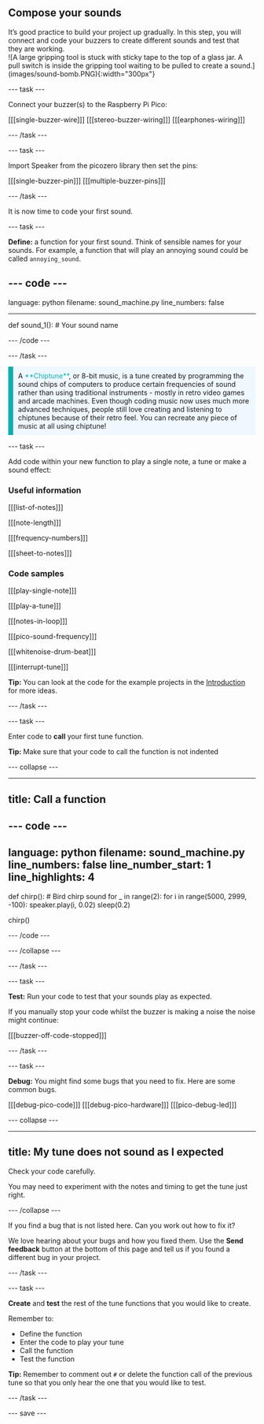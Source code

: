 ## Compose your sounds

<div style="display: flex; flex-wrap: wrap">
<div style="flex-basis: 200px; flex-grow: 1; margin-right: 15px;">
It’s good practice to build your project up gradually. In this step, you will connect and code your buzzers to create different sounds and test that they are working.
</div>
<div>
![A large gripping tool is stuck with sticky tape to the top of a glass jar. A pull switch is inside the gripping tool waiting to be pulled to create a sound.](images/sound-bomb.PNG){:width="300px"}
</div>
</div>

--- task ---

Connect your buzzer(s) to the Raspberry Pi Pico:

[[[single-buzzer-wire]]]
[[[stereo-buzzer-wiring]]]
[[[earphones-wiring]]]

--- /task ---

--- task ---

Import Speaker from the picozero library then set the pins:

[[[single-buzzer-pin]]]
[[[multiple-buzzer-pins]]]

--- /task ---
 
It is now time to code your first sound. 

--- task ---

**Define:** a function for your first sound. Think of sensible names for your sounds. For example, a function that will play an annoying sound could be called `annoying_sound`.

--- code ---
---
language: python
filename: sound_machine.py
line_numbers: false

---

def sound_1(): # Your sound name

--- /code ---


--- /task ---
 
<p style="border-left: solid; border-width:10px; border-color: #0faeb0; background-color: aliceblue; padding: 10px;">
A <span style="color: #0faeb0">**Chiptune**</span>, or 8-bit music, is a tune created by programming the sound chips of computers to produce certain frequencies of sound rather than using traditional instruments - mostly in retro video games and arcade machines. Even though coding music now uses much more advanced techniques, people still love creating and listening to chiptunes because of their retro feel. You can recreate any piece of music at all using chiptune!
</p>


--- task ---

Add code within your new function to play a single note, a tune or make a sound effect:

### Useful information

[[[list-of-notes]]]

[[[note-length]]]

[[[frequency-numbers]]] 

[[[sheet-to-notes]]]

### Code samples

[[[play-single-note]]]

[[[play-a-tune]]]

[[[notes-in-loop]]]

[[[pico-sound-frequency]]]

[[[whitenoise-drum-beat]]]

[[[interrupt-tune]]]

**Tip:** You can look at the code for the example projects in the [Introduction](.) for more ideas.

--- /task ---

--- task ---

Enter code to **call** your first tune function. 

**Tip:** Make sure that your code to call the function is not indented

--- collapse ---

---
title: Call a function 
---

--- code ---
---
language: python
filename: sound_machine.py
line_numbers: false
line_number_start: 1
line_highlights: 4
---
def chirp(): # Bird chirp sound
    for _ in range(2):
        for i in range(5000, 2999, -100):
            speaker.play(i, 0.02)
        sleep(0.2)

chirp() 

--- /code ---

--- /collapse ---

--- /task ---

--- task ---

**Test:** Run your code to test that your sounds play as expected.

If you manually stop your code whilst the buzzer is making a noise the noise might continue:

[[[buzzer-off-code-stopped]]]

--- /task ---

--- task ---

**Debug:** You might find some bugs that you need to fix. Here are some common bugs.

[[[debug-pico-code]]] 
[[[debug-pico-hardware]]]
[[[pico-debug-led]]]

--- collapse ---

---
title: My tune does not sound as I expected
---

Check your code carefully.
 
You may need to experiment with the notes and timing to get the tune just right.

--- /collapse ---

If you find a bug that is not listed here. Can you work out how to fix it?

We love hearing about your bugs and how you fixed them. Use the **Send feedback** button at the bottom of this page and tell us if you found a different bug in your project.

--- /task ---

--- task ---

**Create** and **test** the rest of the tune functions that you would like to create. 

Remember to:
+ Define the function
+ Enter the code to play your tune
+ Call the function
+ Test the function

**Tip:** Remember to comment out `#` or delete the function call of the previous tune so that you only hear the one that you would like to test. 

--- /task ---

--- save ---